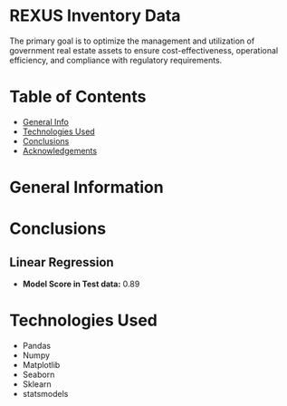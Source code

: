 # REXUS Inventory Data
The primary goal is to optimize the management and utilization of government real estate assets to ensure cost-effectiveness, operational efficiency, and compliance with regulatory requirements.

# Table of Contents

+ [General Info](#general-information)
+ [Technologies Used](#technologies-used)
+ [Conclusions](#conclusions)
+ [Acknowledgements](#acknowledgements)


# General Information 



# Conclusions

## Linear Regression  
- **Model Score in Test data:** 0.89


# Technologies Used

+ Pandas
+ Numpy
+ Matplotlib
+ Seaborn
+ Sklearn
+ statsmodels
